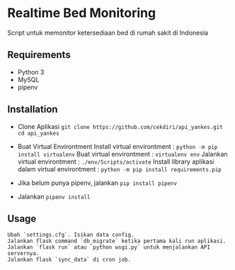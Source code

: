 Realtime Bed Monitoring
===
Script untuk memonitor ketersediaan bed di rumah sakit di Indonesia


Requirements
---
- Python 3
- MySQL
- pipenv


Installation
---
- Clone Aplikasi
    `git clone https://github.com/cekdiri/api_yankes.git`
    `cd api_yankes`

- Buat Virtual Environtment
    Install virtual environtment : `python -m pip install virtualenv`
    Buat virtual environtment : `virtualenv env`
    Jalankan virtual environtment : `./env/Scripts/activate`
    Install library aplikasi dalam virtual environtment : `python -m pip install requirements.pip`

- Jika belum punya pipenv, jalankan `pip install pipenv`
- Jalankan `pipenv install`


Usage
---
    Ubah `settings.cfg`. Isikan data config.
    Jalankan flask command `db_migrate` ketika pertama kali run aplikasi.
    Jalankan `flask run` atau `python wsgi.py` untuk menjalankan API servernya.
    Jalankan flask `sync_data` di cron job.
    

